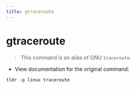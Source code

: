 ```yaml
---
title: gtraceroute
---
```

# gtraceroute

> This command is an alias of GNU `traceroute`.

- View documentation for the original command:

`tldr -p linux traceroute`
